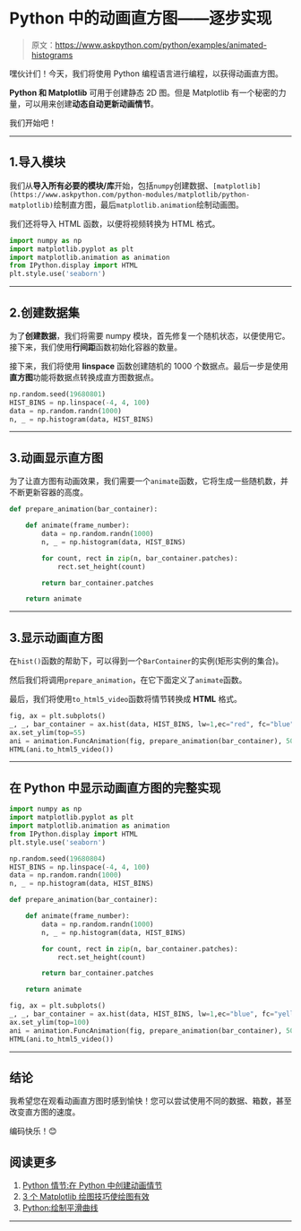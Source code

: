 # Python 中的动画直方图——逐步实现

> 原文：<https://www.askpython.com/python/examples/animated-histograms>

嘿伙计们！今天，我们将使用 Python 编程语言进行编程，以获得动画直方图。

**Python 和 Matplotlib** 可用于创建静态 2D 图。但是 Matplotlib 有一个秘密的力量，可以用来创建**动态自动更新动画情节**。

我们开始吧！

* * *

## 1.导入模块

我们从**导入所有必要的模块/库**开始，包括`numpy`创建数据、`[matplotlib](https://www.askpython.com/python-modules/matplotlib/python-matplotlib)`绘制直方图，最后`matplotlib.animation`绘制动画图。

我们还将导入 HTML 函数，以便将视频转换为 HTML 格式。

```py
import numpy as np
import matplotlib.pyplot as plt
import matplotlib.animation as animation
from IPython.display import HTML
plt.style.use('seaborn')

```

* * *

## 2.创建数据集

为了**创建数据**，我们将需要 numpy 模块，首先修复一个随机状态，以便使用它。接下来，我们使用**行间距**函数初始化容器的数量。

接下来，我们将使用 **linspace** 函数创建随机的 1000 个数据点。最后一步是使用**直方图**功能将数据点转换成直方图数据点。

```py
np.random.seed(19680801)
HIST_BINS = np.linspace(-4, 4, 100)
data = np.random.randn(1000)
n, _ = np.histogram(data, HIST_BINS)

```

* * *

## 3.动画显示直方图

为了让直方图有动画效果，我们需要一个`animate`函数，它将生成一些随机数，并不断更新容器的高度。

```py
def prepare_animation(bar_container):

    def animate(frame_number):
        data = np.random.randn(1000)
        n, _ = np.histogram(data, HIST_BINS)

        for count, rect in zip(n, bar_container.patches):
            rect.set_height(count)

        return bar_container.patches

    return animate

```

* * *

## 3.显示动画直方图

在`hist()`函数的帮助下，可以得到一个`BarContainer`的实例(矩形实例的集合)。

然后我们将调用`prepare_animation`，在它下面定义了`animate`函数。

最后，我们将使用`to_html5_video`函数将情节转换成 **HTML** 格式。

```py
fig, ax = plt.subplots()
_, _, bar_container = ax.hist(data, HIST_BINS, lw=1,ec="red", fc="blue", alpha=0.5)
ax.set_ylim(top=55)
ani = animation.FuncAnimation(fig, prepare_animation(bar_container), 50,repeat=True, blit=True)
HTML(ani.to_html5_video())

```

* * *

## 在 Python 中显示动画直方图的完整实现

```py
import numpy as np
import matplotlib.pyplot as plt
import matplotlib.animation as animation
from IPython.display import HTML
plt.style.use('seaborn')

np.random.seed(19680804)
HIST_BINS = np.linspace(-4, 4, 100)
data = np.random.randn(1000)
n, _ = np.histogram(data, HIST_BINS)

def prepare_animation(bar_container):

    def animate(frame_number):
        data = np.random.randn(1000)
        n, _ = np.histogram(data, HIST_BINS)

        for count, rect in zip(n, bar_container.patches):
            rect.set_height(count)

        return bar_container.patches

    return animate

fig, ax = plt.subplots()
_, _, bar_container = ax.hist(data, HIST_BINS, lw=1,ec="blue", fc="yellow", alpha=0.5)
ax.set_ylim(top=100)
ani = animation.FuncAnimation(fig, prepare_animation(bar_container), 50,repeat=True, blit=True)
HTML(ani.to_html5_video())

```

* * *

## 结论

我希望您在观看动画直方图时感到愉快！您可以尝试使用不同的数据、箱数，甚至改变直方图的速度。

编码快乐！😊

## 阅读更多

1.  [Python 情节:在 Python 中创建动画情节](https://www.askpython.com/python-modules/matplotlib/animated-plots)
2.  [3 个 Matplotlib 绘图技巧使绘图有效](https://www.askpython.com/python-modules/matplotlib/matplotlib-plotting-tips)
3.  [Python:绘制平滑曲线](https://www.askpython.com/python-modules/matplotlib/smooth-curves)

* * *